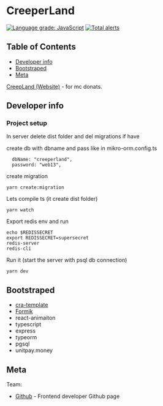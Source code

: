 # CreeperLand 

[![Language grade: JavaScript](https://img.shields.io/lgtm/grade/javascript/g/Barklim/CreeperLand.svg?logo=lgtm&logoWidth=18)](https://lgtm.com/projects/g/Barklim/CreeperLand/context:javascript)
[![Total alerts](https://img.shields.io/lgtm/alerts/g/Barklim/CreeperLand.svg?logo=lgtm&logoWidth=18)](https://lgtm.com/projects/g/Barklim/CreeperLand/alerts/)

## Table of Contents

- [Developer info](#developer-info)
- [Bootstraped](#bootstraped)
- [Meta](#meta)	

[CreepLand (Website)](https://creeper.land/) - for mc donats.

## Developer info

### Project setup

In server delete dist folder and del migrations if have

create db with dbname and pass like in mikro-orm.config.ts

```
  dbName: "creeperland",
  password: "web13",
```

create migration

```
yarn create:migration 
```

Lets compile ts (it create dist folder)

```
yarn watch 
```

Export redis env and run 
```
echo $REDISSECRET
export REDISSECRET=supersecret
redis-server
redis-cli
```

Run it (start the server with psql db connection)

```
yarn dev 
```

## Bootstraped

* [cra-template](https://github.com/react-boilerplate/react-boilerplate-cra-template)
* [Formik](Formik)
* react-animaiton
* typescript
* express
* typeorm
* pgsql
* unitpay.money

## Meta

Team:
- [Github](https://barklim.github.io/) - Frontend developer Github page
